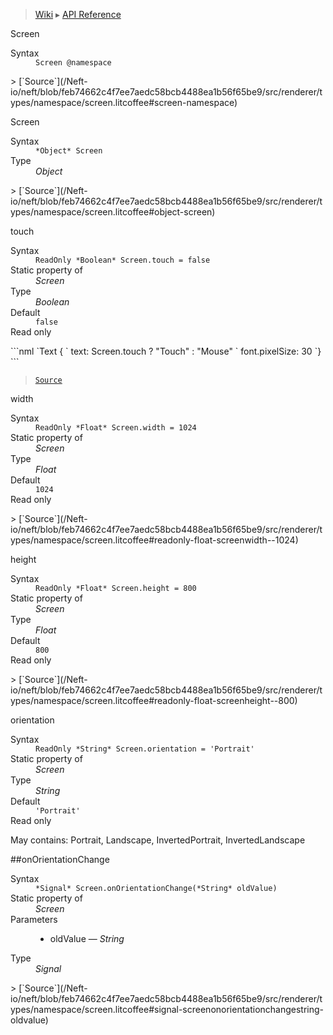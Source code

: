 > [Wiki](Home) ▸ [API Reference](API-Reference)

Screen
<dl><dt>Syntax</dt><dd><code>Screen @namespace</code></dd></dl>
> [`Source`](/Neft-io/neft/blob/feb74662c4f7ee7aedc58bcb4488ea1b56f65be9/src/renderer/types/namespace/screen.litcoffee#screen-namespace)

Screen
<dl><dt>Syntax</dt><dd><code>&#x2A;Object&#x2A; Screen</code></dd><dt>Type</dt><dd><i>Object</i></dd></dl>
> [`Source`](/Neft-io/neft/blob/feb74662c4f7ee7aedc58bcb4488ea1b56f65be9/src/renderer/types/namespace/screen.litcoffee#object-screen)

touch
<dl><dt>Syntax</dt><dd><code>ReadOnly &#x2A;Boolean&#x2A; Screen.touch = false</code></dd><dt>Static property of</dt><dd><i>Screen</i></dd><dt>Type</dt><dd><i>Boolean</i></dd><dt>Default</dt><dd><code>false</code></dd><dt>Read only</dt></dl>
```nml
`Text {
`   text: Screen.touch ? "Touch" : "Mouse"
`   font.pixelSize: 30
`}
```

> [`Source`](/Neft-io/neft/blob/feb74662c4f7ee7aedc58bcb4488ea1b56f65be9/src/renderer/types/namespace/screen.litcoffee#readonly-boolean-screentouch--false)

width
<dl><dt>Syntax</dt><dd><code>ReadOnly &#x2A;Float&#x2A; Screen.width = 1024</code></dd><dt>Static property of</dt><dd><i>Screen</i></dd><dt>Type</dt><dd><i>Float</i></dd><dt>Default</dt><dd><code>1024</code></dd><dt>Read only</dt></dl>
> [`Source`](/Neft-io/neft/blob/feb74662c4f7ee7aedc58bcb4488ea1b56f65be9/src/renderer/types/namespace/screen.litcoffee#readonly-float-screenwidth--1024)

height
<dl><dt>Syntax</dt><dd><code>ReadOnly &#x2A;Float&#x2A; Screen.height = 800</code></dd><dt>Static property of</dt><dd><i>Screen</i></dd><dt>Type</dt><dd><i>Float</i></dd><dt>Default</dt><dd><code>800</code></dd><dt>Read only</dt></dl>
> [`Source`](/Neft-io/neft/blob/feb74662c4f7ee7aedc58bcb4488ea1b56f65be9/src/renderer/types/namespace/screen.litcoffee#readonly-float-screenheight--800)

orientation
<dl><dt>Syntax</dt><dd><code>ReadOnly &#x2A;String&#x2A; Screen.orientation = 'Portrait'</code></dd><dt>Static property of</dt><dd><i>Screen</i></dd><dt>Type</dt><dd><i>String</i></dd><dt>Default</dt><dd><code>'Portrait'</code></dd><dt>Read only</dt></dl>
May contains: Portrait, Landscape, InvertedPortrait, InvertedLandscape

##onOrientationChange
<dl><dt>Syntax</dt><dd><code>&#x2A;Signal&#x2A; Screen.onOrientationChange(&#x2A;String&#x2A; oldValue)</code></dd><dt>Static property of</dt><dd><i>Screen</i></dd><dt>Parameters</dt><dd><ul><li>oldValue — <i>String</i></li></ul></dd><dt>Type</dt><dd><i>Signal</i></dd></dl>
> [`Source`](/Neft-io/neft/blob/feb74662c4f7ee7aedc58bcb4488ea1b56f65be9/src/renderer/types/namespace/screen.litcoffee#signal-screenonorientationchangestring-oldvalue)


